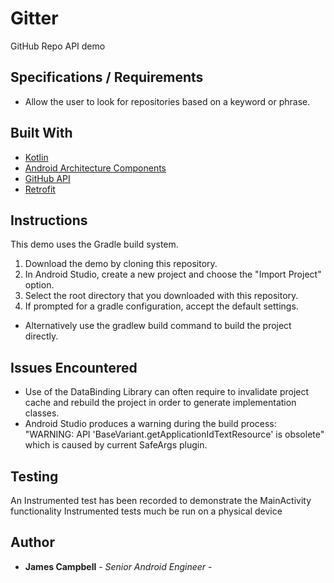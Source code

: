 # Gitter
GitHub Repo API demo

## Specifications / Requirements
- Allow the user to look for repositories based on a keyword or phrase.

## Built With
* [Kotlin](https://kotlinlang.org/)
* [Android Architecture Components](https://developer.android.com/topic/libraries/architecture)
* [GitHub API](https://docs.github.com/en/free-pro-team@latest/rest)
* [Retrofit](https://square.github.io/retrofit/)

## Instructions
This demo uses the Gradle build system.

1. Download the demo by cloning this repository.
2. In Android Studio, create a new project and choose the "Import Project" option.
3. Select the root directory that you downloaded with this repository.
4. If prompted for a gradle configuration, accept the default settings.
- Alternatively use the gradlew build command to build the project directly.

## Issues Encountered
- Use of the DataBinding Library can often require to invalidate project cache and rebuild the project in order to generate implementation classes.
- Android Studio produces a warning during the build process: "WARNING: API 'BaseVariant.getApplicationIdTextResource' is obsolete" which is caused by current SafeArgs plugin.

## Testing
An Instrumented test has been recorded to demonstrate the MainActivity functionality
Instrumented tests much be run on a physical device

## Author
* **James Campbell** - *Senior Android Engineer* -